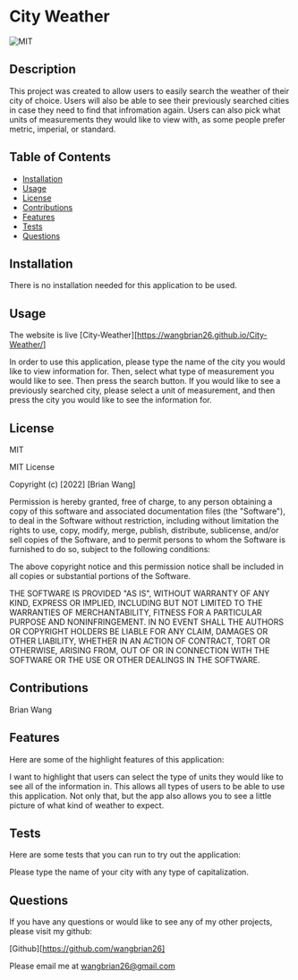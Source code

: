 # City Weather 

![MIT](https://img.shields.io/badge/License%3A-MIT-green)

## Description

This project was created to allow users to easily search the weather of their city of choice. Users will also be able to see their previously searched cities in case they need to find that infromation again. Users can also pick what units of measurements they would like to view with, as some people prefer metric, imperial, or standard.   

## Table of Contents

- [Installation](#installation)
- [Usage](#usage)
- [License](#license)
- [Contributions](#contributions)
- [Features](#features)
- [Tests](#tests)
- [Questions](#questions)

## Installation

There is no installation needed for this application to be used.

## Usage

The website is live [City-Weather][https://wangbrian26.github.io/City-Weather/]

In order to use this application, please type the name of the city you would like to view information for. Then, select what type of measurement you would like to see. Then press the search button. If you would like to see a previously searched city, please select a unit of measurement, and then press the city you would like to see the information for.

## License 
MIT

MIT License

Copyright (c) [2022] [Brian Wang]

Permission is hereby granted, free of charge, to any person obtaining a copy
of this software and associated documentation files (the "Software"), to deal
in the Software without restriction, including without limitation the rights
to use, copy, modify, merge, publish, distribute, sublicense, and/or sell
copies of the Software, and to permit persons to whom the Software is
furnished to do so, subject to the following conditions:

The above copyright notice and this permission notice shall be included in all
copies or substantial portions of the Software.

THE SOFTWARE IS PROVIDED "AS IS", WITHOUT WARRANTY OF ANY KIND, EXPRESS OR
IMPLIED, INCLUDING BUT NOT LIMITED TO THE WARRANTIES OF MERCHANTABILITY,
FITNESS FOR A PARTICULAR PURPOSE AND NONINFRINGEMENT. IN NO EVENT SHALL THE
AUTHORS OR COPYRIGHT HOLDERS BE LIABLE FOR ANY CLAIM, DAMAGES OR OTHER
LIABILITY, WHETHER IN AN ACTION OF CONTRACT, TORT OR OTHERWISE, ARISING FROM,
OUT OF OR IN CONNECTION WITH THE SOFTWARE OR THE USE OR OTHER DEALINGS IN THE
SOFTWARE.
      
## Contributions

Brian Wang

## Features

Here are some of the highlight features of this application: 

I want to highlight that users can select the type of units they would like to see all of the information in. This allows all types of users to be able to use this application. Not only that, but the app also allows you to see a little picture of what kind of weather to expect.

## Tests

Here are some tests that you can run to try out the application:

Please type the name of your city with any type of capitalization. 

## Questions

If you have any questions or would like to see any of my other projects, please visit my github: 

[Github][https://github.com/wangbrian26]

Please email me at wangbrian26@gmail.com